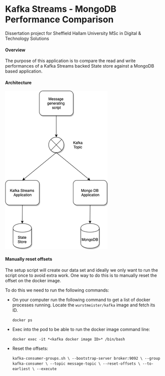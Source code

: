 # Kafka Streams - MongoDB Performance Comparison

Dissertation project for Sheffield Hallam University MSc in Digital & Technology Solutions

#### Overview

The purpose of this application is to compare the read and write performances of 
a Kafka Streams backed State store against a MongoDB based application.

#### Architecture

![Architecture Diagram for project](https://github.com/StephenDRoberts/kafka-mongo-comparison/blob/master/assets/KafkaMongoArchitecture.png?raw=true)

#### Manually reset offsets

The setup script will create our data set and ideally we only want to run the script once to avoid extra work.
One way to do this is to manually reset the offset on the docker image.

To do this we need to run the following commands:  

* On your computer run the following command to get a list of docker processes running. Locate the `wurstmeister/kafka` image and fetch its ID.   
  
  `docker ps`
  
* Exec into the pod to be able to run the docker image command line:  

  `docker exec -it *<kafka docker image ID>* /bin/bash`
  
* Reset the offsets: 
 
  `kafka-consumer-groups.sh \
      --bootstrap-server broker:9092 \
      --group kafka-consumer \
      --topic message-topic \
      --reset-offsets \
      --to-earliest \
      --execute`
